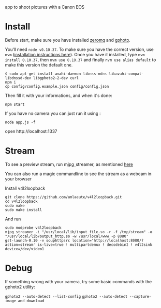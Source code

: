 app to shoot pictures with a Canon EOS

# Install

Before start, make sure you have installed [zeromq](http://zeromq.org/intro:get-the-software) and [gphoto](http://www.gphoto.org/).


You'll need `node v0.10.37`. To make sure you have the correct version, use `nvm` ([installation instructions here](https://github.com/creationix/nvm)). Once you have it installed, type `nvm install 0.10.37`, then `nvm use 0.10.37` and finally `nvm use alias default` to make this version the default one.

```
$ sudo apt-get install avahi-daemon libnss-mdns libavahi-compat-libdnssd-dev libgphoto2-2-dev curl
npm i
cp config/config.example.json config/config.json
```
Then fill it with your informations, and when it's done:
```
npm start
```

If you have no camera you can just run it using :

```
node app.js -f
```

open http://localhost:1337

# Stream

To see a preview stream, run mjpg_streamer, as mentioned [here](https://github.com/soixantecircuits/pyying)

You can also run a magic commandline to see the stream as a webcam in your browser

Install v4l2loopback

```
git clone https://github.com/umlaeute/v4l2loopback.git
cd v4l2loopback
sudo make
sudo make install
```

And run

```
sudo modprobe v4l2loopback
mjpg_streamer -i "/usr/local/lib/input_file.so -r -f /tmp/stream" -o     "/usr/local/lib/output_http.so -w /usr/local/www -p 8080"
gst-launch-0.10 -v souphttpsrc location='http://localhost:8080/?action=stream' is-live=true ! multipartdemux ! decodebin2 ! v4l2sink device=/dev/video1
```


# Debug

If something wrong with your camera, try some basic commands with the gphoto2 utility:

`gphoto2 --auto-detect --list-config`
`gphoto2 --auto-detect --capture-image-and-download`
